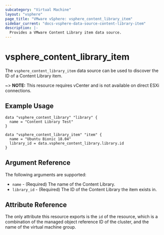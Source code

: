 ```yaml
---
subcategory: "Virtual Machine"
layout: "vsphere"
page_title: "VMware vSphere: vsphere_content_library_item"
sidebar_current: "docs-vsphere-data-source-content-library-item"
description: |-
  Provides a VMware Content Library item data source.
---
```


# vsphere\_content\_library\_item

The `vsphere_content_library_item` data source can be used to discover the ID of a Content Library item.

~> **NOTE:** This resource requires vCenter and is not available on direct ESXi
connections.

## Example Usage

```hcl
data "vsphere_content_library" "library" {
  name = "Content Library Test"
}

data "vsphere_content_library_item" "item" {
  name = "Ubuntu Bionic 18.04"
  library_id = data.vsphere_content_library.library.id
}
```

## Argument Reference

The following arguments are supported:

* `name` - (Required) The name of the Content Library.
* `library_id` - (Required) The ID of the Content Library the item exists in.


## Attribute Reference

The only attribute this resource exports is the `id` of the resource, which is
a combination of the managed object reference ID of the
cluster, and the name of the virtual machine group.
